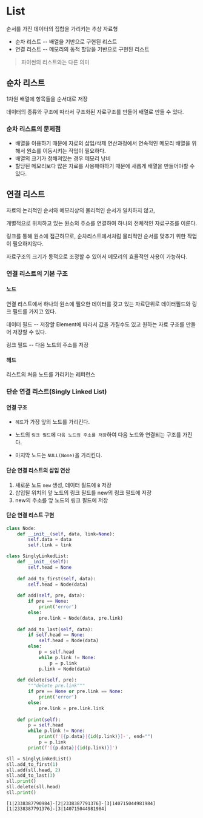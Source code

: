 # List

순서를 가진 데이터의 집합을 가리키는 추상 자료형

- 순차 리스트 -- 배열을 기반으로 구현된 리스트
- 연결 리스트 -- 메모리의 동적 할당을 기반으로 구현된 리스트

>  파이썬의 리스트와는 다른 의미



## 순차 리스트

1차원 배열에 항목들을 순서대로 저장

데이터의 종류와 구조에 따라서 구조화된 자료구조를 만들어 배열로 만들 수 있다.

### 순차 리스트의 문제점

- 배열을 이용하기 때문에 자료의 삽입/삭제 연산과정에서 연속적인 메모리 배열을 위해서 원소를 이동시키는 작업이 필요하다.
- 배열의 크기가 정해져있는 경우 메모리 낭비
- 할당된 메모리보다 많은 자료를 사용해야하기 때문에 새롭게 배열을 만들어야할 수 있다.



## 연결 리스트

자료의 논리적인 순서와 메모리상의 물리적인 순서가 일치하지 않고,

개별적으로 위치하고 있는 원소의 주소를 연결하여 하나의 전체적인 자료구조를 이룬다.

링크를 통해 원소에 접근하므로, 순차리스트에서처럼 물리적인 순서를 맞추기 위한 작업이 필요하지않다.

자료구조의 크기가 동적으로 조정할 수 있어서 메모리의 효율적인 사용이 가능하다.

### 연결 리스트의 기본 구조

#### 노드

연결 리스트에서 하나의 원소에 필요한 데이터를 갖고 있는 자료단위로 데이터필드와 링크 필드를 가지고 있다.

데이터 필드 -- 저장할 Element에 따라서 값을 가질수도 있고 원하는 자료 구조를 만들어 저장할 수 있다.

링크 필드 -- 다음 노드의 주소를 저장

#### 헤드

리스트의 처음 노드를 가리키는 레퍼런스

### 

### 단순 연결 리스트(Singly Linked List)

#### 연결 구조

- `헤드`가 가장 앞의 노드를 가리킨다.

- 노드의 `링크 필드`에 `다음 노드의 주소를 저장`하여 다음 노드와 연결되는 구조를 가진다.
- 마지막 노드는 `NULL(None)`을 가리킨다.

#### 단순 연결 리스트의 삽입 연산

1. 새로운 노드 `new` 생성, 데이터 필드에 `B` 저장
2. 삽입될 위치의 앞 노드의 링크 필드를 new의 링크 필드에 저장
3. new의 주소를 앞 노드의 링크 필드에 저장

#### 단순 연결 리스트 구현

```python
class Node:
    def __init__(self, data, link=None):
        self.data = data
        self.link = link

class SinglyLinkedList:
    def __init__(self):
        self.head = None
        
    def add_to_first(self, data):
        self.head = Node(data)
    
    def add(self, pre, data):
        if pre == None:
            print('error')
        else:
            pre.link = Node(data, pre.link)
        
    def add_to_last(self, data):
        if self.head == None:
            self.head = Node(data)
        else:
            p = self.head
            while p.link != None:
                p = p.link
            p.link = Node(data)
    
    def delete(self, pre):
        """delete pre.link"""
        if pre == None or pre.link == None:
            print('error')
        else:
            pre.link = pre.link.link
    
    def print(self):
        p = self.head
        while p.link != None:
            print(f'[{p.data}|{id(p.link)}]-', end="")
            p = p.link
        print(f'[{p.data}|{id(p.link)}]')

sll = SinglyLinkedList()
sll.add_to_first(1)
sll.add(sll.head, 2)
sll.add_to_last(3)
sll.print()
sll.delete(sll.head)
sll.print()
```

```
[1|2338387790984]-[2|2338387791376]-[3|140715044981984]
[1|2338387791376]-[3|140715044981984]
```

